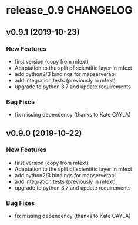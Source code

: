 # release_0.9 CHANGELOG

## v0.9.1 (2019-10-23)

### New Features

- first version (copy from mfext)
- Adaptation to the split of scientific layer in mfext
- add python2/3 bindings for mapserverapi
- add integration tests (previously in mfext)
- upgrade to python 3.7 and update requirements

### Bug Fixes

- fix missing dependency (thanks to Kate CAYLA)

## v0.9.0 (2019-10-22)

### New Features

- first version (copy from mfext)
- Adaptation to the split of scientific layer in mfext
- add python2/3 bindings for mapserverapi
- add integration tests (previously in mfext)
- upgrade to python 3.7 and update requirements

### Bug Fixes

- fix missing dependency (thanks to Kate CAYLA)



